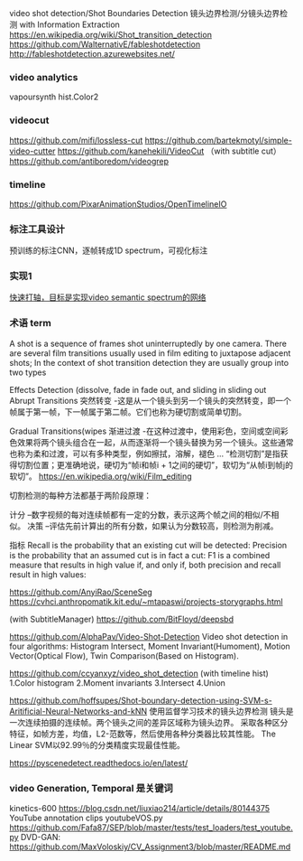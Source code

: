 video shot detection/Shot Boundaries Detection
镜头边界检测/分镜头边界检测
with Information Extraction
https://en.wikipedia.org/wiki/Shot_transition_detection
https://github.com/WalternativE/fableshotdetection
http://fableshotdetection.azurewebsites.net/

### video analytics
vapoursynth hist.Color2

### videocut
https://github.com/mifi/lossless-cut
https://github.com/bartekmotyl/simple-video-cutter
https://github.com/kanehekili/VideoCut
（with subtitle cut）https://github.com/antiboredom/videogrep

### timeline
https://github.com/PixarAnimationStudios/OpenTimelineIO

### 标注工具设计
预训练的标注CNN，逐帧转成1D spectrum，可视化标注

### 实现1
[快速打轴，目标是实现video semantic spectrum的网络](https://www.bilibili.com/video/BV1ps411b7as?p=2)

### 术语 term
A shot is a sequence of frames shot uninterruptedly by one camera. There are several film transitions usually used in film editing to juxtapose adjacent shots; In the context of shot transition detection they are usually group into two types

Effects Detection
(dissolve, fade in fade out, and sliding in sliding out
Abrupt Transitions
突然转变 -这是从一个镜头到另一个镜头的突然转变，即一个帧属于第一帧，下一帧属于第二帧。它们也称为硬切割或简单切割。

Gradual Transitions(wipes
渐进过渡 -在这种过渡中，使用彩色，空间或空间彩色效果将两个镜头组合在一起，从而逐渐将一个镜头替换为另一个镜头。这些通常也称为柔和过渡，可以有多种类型，例如擦拭，溶解，褪色 ...
“检测切割”是指获得切割位置；更准确地说，硬切为“帧i和帧i + 1之间的硬切”，软切为“从帧i到帧j的软切”。
https://en.wikipedia.org/wiki/Film_editing


切割检测的每种方法都基于两阶段原理：

计分 –数字视频的每对连续帧都有一定的分数，表示这两个帧之间的相似/不相似。
决策 –评估先前计算出的所有分数，如果认为分数较高，则检测为削减。

指标
Recall is the probability that an existing cut will be detected:
Precision is the probability that an assumed cut is in fact a cut:
F1 is a combined measure that results in high value if, and only if, both precision and recall result in high values:

https://github.com/AnyiRao/SceneSeg
https://cvhci.anthropomatik.kit.edu/~mtapaswi/projects-storygraphs.html

(with SubtitleManager)
https://github.com/BitFloyd/deepsbd

https://github.com/AlphaPav/Video-Shot-Detection
Video shot detection in four algorithms: Histogram Intersect, Moment Invariant(Humoment), Motion Vector(Optical Flow), Twin Comparison(Based on Histogram).

https://github.com/ccyanxyz/video_shot_detection
(with timeline hist)
1.Color histogram
2.Moment invariants
3.Intersect
4.Union

https://github.com/hoffsupes/Shot-boundary-detection-using-SVM-s-Aritificial-Neural-Networks-and-kNN
使用监督学习技术的镜头边界检测
镜头是一次连续拍摄的连续帧。两个镜头之间的差异区域称为镜头边界。
采取各种区分特征，如帧方差，均值，L2-范数等，然后使用各种分类器比较其性能。
The Linear SVM以92.99％的分类精度实现最佳性能。

https://pyscenedetect.readthedocs.io/en/latest/


### video Generation, Temporal 是关键词
kinetics-600 https://blog.csdn.net/liuxiao214/article/details/80144375
YouTube annotation clips
youtubeVOS.py
https://github.com/Fafa87/SEP/blob/master/tests/test_loaders/test_youtube.py
DVD-GAN: https://github.com/MaxVoloskiy/CV_Assignment3/blob/master/README.md

